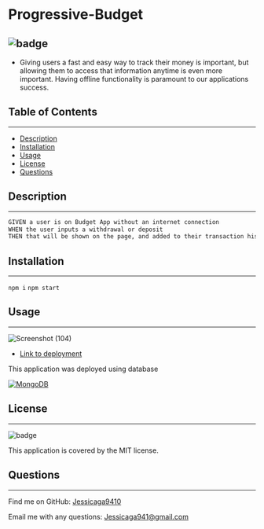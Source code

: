 # Progressive-Budget
![badge](https://img.shields.io/badge/license-MIT-ff69b4)
---------
- Giving users a fast and easy way to track their money is important, but allowing them to access that information anytime is even more important. Having offline functionality is paramount to our applications success.

## Table of Contents
-----
- [Description](#description)
- [Installation](#installation)
- [Usage](#usage)
- [License](#license)
- [Questions](#questions)

## Description
----
```md
GIVEN a user is on Budget App without an internet connection
WHEN the user inputs a withdrawal or deposit
THEN that will be shown on the page, and added to their transaction history when their connection is back online.
```

## Installation
----
 ``npm i``  ``npm start``
## Usage
----

![Screenshot (104)](https://user-images.githubusercontent.com/87554644/142709202-8fad4235-f8d7-4b03-890a-e145acfad45a.png)

- [Link to deployment](https://quiet-chamber-54333.herokuapp.com/)

This application was deployed using database <p align="left">
   <a href="https://www.mongodb.com/"><img src="https://img.shields.io/badge/-MongoDB-blue?style=for-the-badge" alt="MongoDB" /></a>
</p>

## License
----
![badge](https://img.shields.io/badge/license-MIT-ff69b4)

This application is covered by the MIT license. 

## Questions
-----
Find me on GitHub: [Jessicaga9410](https://github.com/Jessicaga9410)

Email me with any questions: Jessicaga941@gmail.com